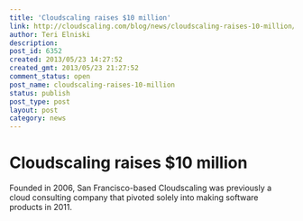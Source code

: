 ```yaml
---
title: 'Cloudscaling raises $10 million'
link: http://cloudscaling.com/blog/news/cloudscaling-raises-10-million/
author: Teri Elniski
description: 
post_id: 6352
created: 2013/05/23 14:27:52
created_gmt: 2013/05/23 21:27:52
comment_status: open
post_name: cloudscaling-raises-10-million
status: publish
post_type: post
layout: post
category: news
---
```


# Cloudscaling raises $10 million

Founded in 2006, San Francisco-based Cloudscaling was previously a cloud consulting company that pivoted solely into making software products in 2011.